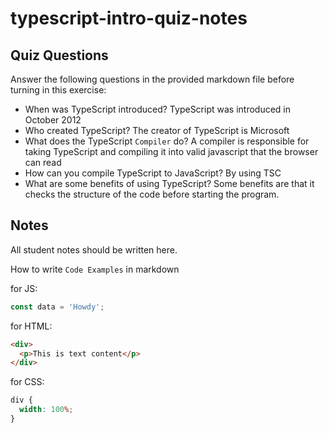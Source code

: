# typescript-intro-quiz-notes

## Quiz Questions

Answer the following questions in the provided markdown file before turning in this exercise:

- When was TypeScript introduced?
  TypeScript was introduced in October 2012
- Who created TypeScript?
  The creator of TypeScript is Microsoft
- What does the TypeScript `Compiler` do?
  A compiler is responsible for taking TypeScript and compiling it into valid javascript that the browser can read
- How can you compile TypeScript to JavaScript?
  By using TSC
- What are some benefits of using TypeScript?
  Some benefits are that it checks the structure of the code before starting the program.

## Notes

All student notes should be written here.

How to write `Code Examples` in markdown

for JS:

```js
const data = 'Howdy';
```

for HTML:

```html
<div>
  <p>This is text content</p>
</div>
```

for CSS:

```css
div {
  width: 100%;
}
```
